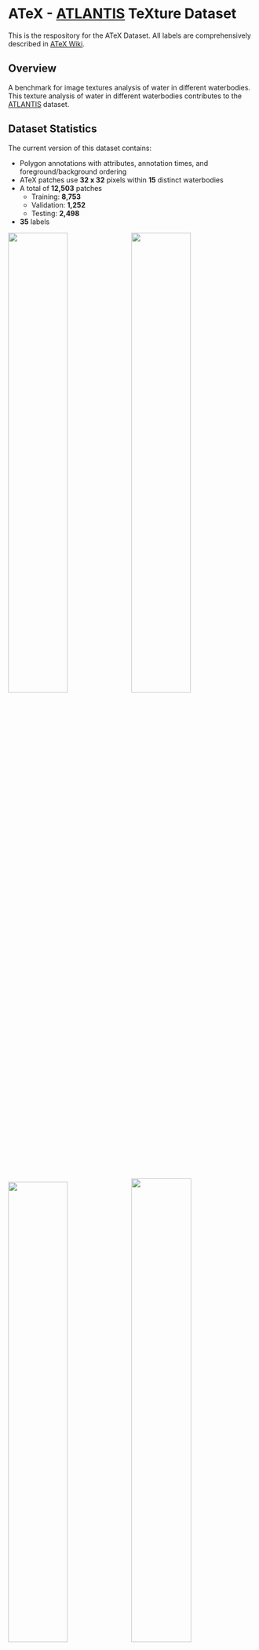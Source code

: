 # ATeX - [ATLANTIS](https://github.com/smhassanerfani/atlantis) TeXture Dataset
This is the respository for the ATeX Dataset. All labels are comprehensively described in [ATeX Wiki](https://github.com/smhassanerfani/atex/wiki).

## Overview
A benchmark for image textures analysis of water in different waterbodies. This texture analysis of water in different waterbodies contributes to the [ATLANTIS](https://github.com/smhassanerfani/atlantis) dataset.

## Dataset Statistics
The current version of this dataset contains:
* Polygon annotations with attributes, annotation times, and foreground/background ordering
* ATeX patches use **32 x 32** pixels within **15** distinct waterbodies
* A total of **12,503** patches 
    - Training: **8,753**
    - Validation: **1,252**
    - Testing: **2,498**
* **35** labels

<p float="left">
    <img src="https://github.com/smhassanerfani/atex/blob/main/wiki/atex_tsne.gif" width="49%" />
    <img src="https://github.com/smhassanerfani/atex/blob/main/wiki/atex_ae.gif" width="49%" /> 
</p>

<p float="left">
    <img src="https://github.com/smhassanerfani/atex/blob/main/wiki/LDAv3.svg" width="49%" />
    <img src="https://github.com/smhassanerfani/atex/blob/main/wiki/PCAv3.svg" width="49.2%" /> 
</p>

## ATeX Related Projects
* [ATLANTIS](https://github.com/smhassanerfani/atlantis) is a code used for downloading images from [Flickr](https://www.flickr.com) 

### Citations
Mohammad

